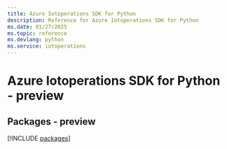 ```yaml
---
title: Azure Iotoperations SDK for Python
description: Reference for Azure Iotoperations SDK for Python
ms.date: 01/27/2025
ms.topic: reference
ms.devlang: python
ms.service: iotoperations
---
```

# Azure Iotoperations SDK for Python - preview
## Packages - preview
[!INCLUDE [packages](iotoperations-index.md)]